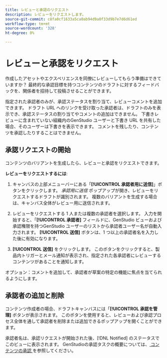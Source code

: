 ```yaml
---
title: レビューと承認のリクエスト
description: レビューをリクエストします。
source-git-commit: c8fa0cf1633a5ca0ab94d9a0f33d9b7e7d6d61ed
workflow-type: tm+mt
source-wordcount: '328'
ht-degree: 0%

---
```



# レビューと承認をリクエスト

作成したアセットやエクスペリエンスを同僚にレビューしてもらう準備はできていますか？ 最終的な承認目標を持つコンテンツのドラフトに対するフィードバックを、関係者を招待して投稿させることができます。

指定された承認者のみが、承認ステータスを割り当て、レビューコメントを追加できます。 ドラフト URL へのリンクを受け取った承認者は、ドラフトのみを表示でき、承認ステータスの割り当てやコメントの追加はできません。 下書きレビューに含まれていない組織内のGenStudio ユーザーと下書き URL を共有した場合、そのユーザーは下書きを表示できます。 コメントを残したり、コンテンツを承認したりすることはできません。

## 承認リクエストの開始

コンテンツのバリアントを生成したら、レビューと承認をリクエストできます。

**レビューをリクエストするには**:

1. キャンバスの上部メニューバーにある「**[!UICONTROL 承認者用に送信]**」ボタンをクリックします。 _承認用に送信_ ポップアップが開き、レビューをリクエストするドラフトが識別されます。 複数のバリアントを生成する場合は、キャンバス全体がレビュー用に送信されます。

1. レビューをリクエストする 1 人または複数の承認者を選択します。 入力を開始すると、「**[!UICONTROL 承認者]** フィールドに、GenStudio ビューおよび承認権限を持つGenStudio ユーザーのリストから承認者ユーザー名が自動入力されます。 **[!UICONTROL 送信]** ボタンは、1 つ以上の承認者名を入力した後に有効になります。

1. **[!UICONTROL 送信]** をクリックします。 このボタンをクリックすると、製品内トリガーとメール通知が表示され、指定された各承認者にレビューするコンテンツがあることを通知します。

オプション：コメントを追加して、承認者が草案の特定の機能に焦点を当てられるようにします。

## 承認者の追加と削除

コンテンツ作成者の場合、ドラフトキャンバスには「**[!UICONTROL 承認を管理]** ボタンが表示されます。 このボタンを使用すると、レビューおよび承認プロセス全体を通して承認者を削除または追加できるポップアップを開くことができます。

承認者名は、承認リクエストが開始された後、[!DNL Notified] のステータスでこのビューに表示されます。 GenStudioの承認タスクの概要については、[ コンテンツの承認 ](./approve-content.md) を参照してください。



